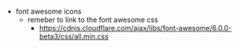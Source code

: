 - font awesome icons
  - remeber to link to the font awesome css
    - https://cdnjs.cloudflare.com/ajax/libs/font-awesome/6.0.0-beta3/css/all.min.css

